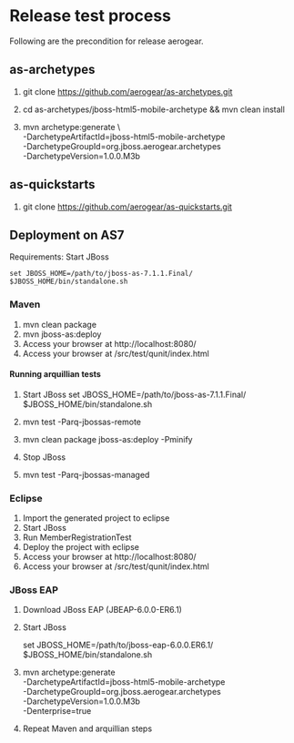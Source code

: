 # Release test process

Following are the precondition for release aerogear.


## as-archetypes

1.	git clone https://github.com/aerogear/as-archetypes.git

2.	cd as-archetypes/jboss-html5-mobile-archetype && mvn clean install

3.	mvn archetype:generate \                                                     
        -DarchetypeArtifactId=jboss-html5-mobile-archetype \
        -DarchetypeGroupId=org.jboss.aerogear.archetypes \
        -DarchetypeVersion=1.0.0.M3b 
        

## as-quickstarts

1. git clone https://github.com/aerogear/as-quickstarts.git


## Deployment on AS7

Requirements: Start JBoss
	
	set JBOSS_HOME=/path/to/jboss-as-7.1.1.Final/
	$JBOSS_HOME/bin/standalone.sh

### Maven

1. mvn clean package
2. mvn jboss-as:deploy
3. Access your browser at http://localhost:8080/<artifactId>
4. Access your browser at <app-root>/src/test/qunit/index.html

#### Running arquillian tests

1. Start JBoss
	set JBOSS_HOME=/path/to/jboss-as-7.1.1.Final/
	$JBOSS_HOME/bin/standalone.sh
	
2. mvn test -Parq-jbossas-remote
3. mvn clean package jboss-as:deploy -Pminify
4. Stop JBoss
5. mvn test -Parq-jbossas-managed	


### Eclipse

1. Import the generated project to eclipse
2. Start JBoss
3. Run MemberRegistrationTest
4. Deploy the project with eclipse
5. Access your browser at http://localhost:8080/<artifactId>
6. Access your browser at <app-root>/src/test/qunit/index.html

### JBoss EAP

1. Download JBoss EAP (JBEAP-6.0.0-ER6.1)

2. Start JBoss
	
	set JBOSS_HOME=/path/to/jboss-eap-6.0.0.ER6.1/
	$JBOSS_HOME/bin/standalone.sh
	
3. mvn archetype:generate \
        -DarchetypeArtifactId=jboss-html5-mobile-archetype \
        -DarchetypeGroupId=org.jboss.aerogear.archetypes \
        -DarchetypeVersion=1.0.0.M3b \
-Denterprise=true

4. Repeat Maven and arquillian steps


